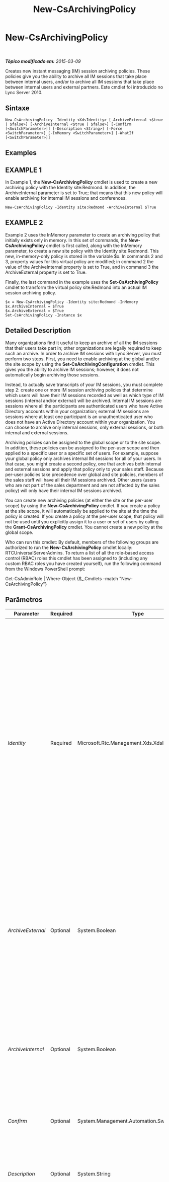﻿---
title: New-CsArchivingPolicy
TOCTitle: New-CsArchivingPolicy
ms:assetid: e7c9b310-fbd0-4793-90ef-c752b941e02f
ms:mtpsurl: https://technet.microsoft.com/pt-br/library/Gg399032(v=OCS.15)
ms:contentKeyID: 49308455
ms.date: 05/19/2016
mtps_version: v=OCS.15
ms.translationtype: HT
---

# New-CsArchivingPolicy

 

_**Tópico modificado em:** 2015-03-09_

Creates new instant messaging (IM) session archiving policies. These policies give you the ability to archive all IM sessions that take place between internal users, and/or to archive all IM sessions that take place between internal users and external partners. Este cmdlet foi introduzido no Lync Server 2010.

## Sintaxe

    New-CsArchivingPolicy -Identity <XdsIdentity> [-ArchiveExternal <$true | $false>] [-ArchiveInternal <$true | $false>] [-Confirm [<SwitchParameter>]] [-Description <String>] [-Force <SwitchParameter>] [-InMemory <SwitchParameter>] [-WhatIf [<SwitchParameter>]]

## Examples

## EXAMPLE 1

In Example 1, the **New-CsArchivingPolicy** cmdlet is used to create a new archiving policy with the Identity site:Redmond. In addition, the ArchiveInternal parameter is set to True; that means that this new policy will enable archiving for internal IM sessions and conferences.

    New-CsArchivingPolicy -Identity site:Redmond -ArchiveInternal $True

## EXAMPLE 2

Example 2 uses the InMemory parameter to create an archiving policy that initially exists only in memory. In this set of commands, the **New-CsArchivingPolicy** cmdlet is first called, along with the InMemory parameter, to create a new site policy with the Identity site:Redmond. This new, in-memory-only policy is stored in the variable $x. In commands 2 and 3, property values for this virtual policy are modified; in command 2 the value of the ArchiveInternal property is set to True, and in command 3 the ArchiveExternal property is set to True.

Finally, the last command in the example uses the **Set-CsArchivingPolicy** cmdlet to transform the virtual policy site:Redmond into an actual IM session archiving policy.

    $x = New-CsArchivingPolicy -Identity site:Redmond -InMemory
    $x.ArchiveInternal = $True
    $x.ArchiveExternal = $True
    Set-CsArchivingPolicy -Instance $x

## Detailed Description

Many organizations find it useful to keep an archive of all the IM sessions that their users take part in; other organizations are legally required to keep such an archive. In order to archive IM sessions with Lync Server, you must perform two steps. First, you need to enable archiving at the global and/or the site scope by using the **Set-CsArchivingConfiguration** cmdlet. This gives you the ability to archive IM sessions; however, it does not automatically begin archiving those sessions.

Instead, to actually save transcripts of your IM sessions, you must complete step 2: create one or more IM session archiving policies that determine which users will have their IM sessions recorded as well as which type of IM sessions (internal and/or external) will be archived. Internal IM sessions are sessions where all the participants are authenticated users who have Active Directory accounts within your organization; external IM sessions are sessions where at least one participant is an unauthenticated user who does not have an Active Directory account within your organization. You can choose to archive only internal sessions, only external sessions, or both internal and external sessions.

Archiving policies can be assigned to the global scope or to the site scope. In addition, these policies can be assigned to the per-user scope and then applied to a specific user or a specific set of users. For example, suppose your global policy only archives internal IM sessions for all of your users. In that case, you might create a second policy, one that archives both internal and external sessions and apply that policy only to your sales staff. Because per-user policies take precedence over global and site policies, members of the sales staff will have all their IM sessions archived. Other users (users who are not part of the sales department and are not affected by the sales policy) will only have their internal IM sessions archived.

You can create new archiving policies (at either the site or the per-user scope) by using the **New-CsArchivingPolicy** cmdlet. If you create a policy at the site scope, it will automatically be applied to the site at the time the policy is created. If you create a policy at the per-user scope, that policy will not be used until you explicitly assign it to a user or set of users by calling the **Grant-CsArchivingPolicy** cmdlet. You cannot create a new policy at the global scope.

Who can run this cmdlet: By default, members of the following groups are authorized to run the **New-CsArchivingPolicy** cmdlet locally: RTCUniversalServerAdmins. To return a list of all the role-based access control (RBAC) roles this cmdlet has been assigned to (including any custom RBAC roles you have created yourself), run the following command from the Windows PowerShell prompt:

Get-CsAdminRole | Where-Object {$\_.Cmdlets –match "New-CsArchivingPolicy"}

## Parâmetros


<table>
<colgroup>
<col style="width: 25%" />
<col style="width: 25%" />
<col style="width: 25%" />
<col style="width: 25%" />
</colgroup>
<thead>
<tr class="header">
<th>Parameter</th>
<th>Required</th>
<th>Type</th>
<th>Description</th>
</tr>
</thead>
<tbody>
<tr class="odd">
<td><p><em>Identity</em></p></td>
<td><p>Required</p></td>
<td><p>Microsoft.Rtc.Management.Xds.XdsIdentity</p></td>
<td><p>Indicates the unique Identity to be assigned to the policy. New archiving policies can be created at the site scope or the per-user scope. To create a new site policy, use the prefix &quot;site:&quot; followed by the name of the site. For example, this syntax creates a new policy for the Redmond site: -Identity site:Redmond. To create a new per-user policy, use an Identity similar to this: -Identity SalesArchivingPolicy.</p>
<p>Note that you cannot create a new global policy; if you want to make changes to the global policy, use the <strong>Set-CsArchivingPolicy</strong> cmdlet instead. Likewise, you cannot create a new site or per-user policy if a policy with that Identity already exists.</p></td>
</tr>
<tr class="even">
<td><p><em>ArchiveExternal</em></p></td>
<td><p>Optional</p></td>
<td><p>System.Boolean</p></td>
<td><p>Indicates whether external IM sessions are archived. (An external IM session is one in which at least one of the participants is an unauthenticated user who does not have an Active Directory account within your organization.) The default value is False, which means that IM sessions that include external users are not archived.</p></td>
</tr>
<tr class="odd">
<td><p><em>ArchiveInternal</em></p></td>
<td><p>Optional</p></td>
<td><p>System.Boolean</p></td>
<td><p>Indicates whether internal IM sessions are archived. (An internal IM session is one in which all the participants are authenticated users who have Active Directory accounts within your organization.) The default value is False, which means that internal IM sessions are not archived.</p></td>
</tr>
<tr class="even">
<td><p><em>Confirm</em></p></td>
<td><p>Optional</p></td>
<td><p>System.Management.Automation.SwitchParameter</p></td>
<td><p>Solicita confirmação antes da execução do comando.</p></td>
</tr>
<tr class="odd">
<td><p><em>Description</em></p></td>
<td><p>Optional</p></td>
<td><p>System.String</p></td>
<td><p>Enables administrators to provide a brief description of the archiving policy. For example, the Description might be used to detail which users the policy should be applied to.</p></td>
</tr>
<tr class="even">
<td><p><em>Force</em></p></td>
<td><p>Optional</p></td>
<td><p>System.Management.Automation.SwitchParameter</p></td>
<td><p>Suppresses the display of any non-fatal error message that might occur when running the command.</p></td>
</tr>
<tr class="odd">
<td><p><em>InMemory</em></p></td>
<td><p>Optional</p></td>
<td><p>System.Management.Automation.SwitchParameter</p></td>
<td><p>Cria uma referência de objeto, sem na verdade executar o objeto como uma alteração permanente. Se a saída deste cmdlet for atribuída, chamando-o com este parâmetro a uma variável, você poderá realizar alterações às propriedades da referência do objeto e executar estas alterações, chamando-se o cmdlet coincidente Set- deste cmdlet.</p></td>
</tr>
<tr class="even">
<td><p><em>WhatIf</em></p></td>
<td><p>Optional</p></td>
<td><p>System.Management.Automation.SwitchParameter</p></td>
<td><p>Descreve o que aconteceria se o comando fosse executado sem ser executado de fato.</p></td>
</tr>
</tbody>
</table>


## Input Types

None. The **New-CsArchivingPolicy** cmdlet does not accept pipelined input.

## Return Types

The **New-CsArchivingPolicy** cmdlet creates instances of the Microsoft.Rtc.Management.WritableConfig.Policy.IM.IMArchivingPolicy object.

## Consulte Também

#### Outros Recursos

[Get-CsArchivingPolicy](get-csarchivingpolicy.md)  
[Grant-CsArchivingPolicy](grant-csarchivingpolicy.md)  
[Remove-CsArchivingPolicy](remove-csarchivingpolicy.md)  
[Set-CsArchivingPolicy](set-csarchivingpolicy.md)

